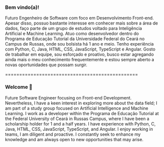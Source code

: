 ### Bem vindo(a)!

Futuro Engenheiro de Software com foco em Desenvolvimento Front-end. Apesar disso, possuo bastante interesse em conhecer mais sobre a área de dados, faço parte de um grupo de estudos voltado para Inteligência Artificial e Machine Learning. Atuo como desenvolvedor dentro do Programa de Educação Tutorial da Universidade Federal do Ceará no Campus de Russas, onde sou bolsista há 1 ano e meio. Tenho experiência com Python, C, Java, HTML, CSS, JavaScript, TypeScript e Angular. Gosto de trabalhar em equipe, sou esforçado e proativo, busco estar agregando ainda mais o meu conhecimento frequentemente e estou sempre aberto a novas oportunidades que possam surgir. 

===============================================
### Welcome 👋

Future Software Engineer focusing on Front-end Development. Nevertheless, I have a keen interest in exploring more about the data field; I am part of a study group focused on Artificial Intelligence and Machine Learning. I work as a developer within the Programa de Educação Tutorial at the Federal University of Ceará in Russas Campus, where I have been a scholarship holder for 1 and a half years. I have experience with Python, C, Java, HTML, CSS, JavaScript, TypeScript, and Angular. I enjoy working in teams, I am diligent and proactive. I constantly seek to enhance my knowledge and am always open to new opportunities that may arise.

<!--
**GNovaisL/GNovaisL** is a ✨ _special_ ✨ repository because its `README.md` (this file) appears on your GitHub profile.

Here are some ideas to get you started:

- 🔭 I’m currently working on ...
- 🌱 I’m currently learning ...
- 👯 I’m looking to collaborate on ...
- 🤔 I’m looking for help with ...
- 💬 Ask me about ...
- 📫 How to reach me: ...
- 😄 Pronouns: ...
- ⚡ Fun fact: ...
-->
